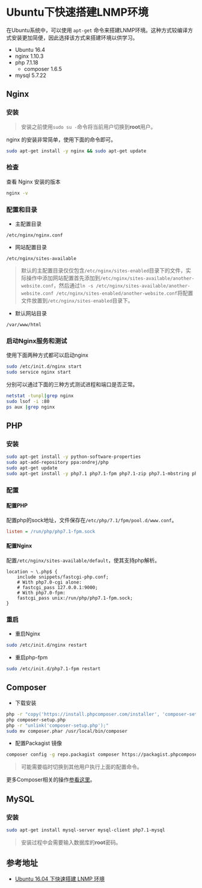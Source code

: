 # Ubuntu下快速搭建LNMP环境

在Ubuntu系统中，可以使用 `apt-get` 命令来搭建LNMP环境。这种方式较编译方式安装更加简便，因此选择该方式来搭建环境以供学习。

* Ubuntu 16.4
* nginx 1.10.3
* php 7.1.18
    - composer 1.6.5
* mysql 5.7.22

## Nginx

### 安装

> 安装之前使用`sudo su -`命令将当前用户切换到**root**用户。

nginx 的安装非常简单，使用下面的命令即可。

```bash
sudo apt-get install -y nginx && sudo apt-get update
```

### 检查

查看 Nginx 安装的版本

```bash
nginx -v
```

### 配置和目录

* 主配置目录

```text
/etc/nginx/nginx.conf
```

* 网站配置目录

```text
/etc/nginx/sites-available
```

> 默认的主配置目录仅仅包含`/etc/nginx/sites-enabled`目录下的文件，实际操作中添加网站配置首先添加到`/etc/nginx/sites-available/another-website.conf`，然后通过`ln -s /etc/nginx/sites-available/another-website.conf /etc/nginx/sites-enabled/another-website.conf`将配置文件放置到`/etc/nginx/sites-enabled`目录下。

* 默认网站目录

```text
/var/www/html
```

### 启动Nginx服务和测试

使用下面两种方式都可以启动nginx

```bash
sudo /etc/init.d/nginx start
sudo service nginx start
```

分别可以通过下面的三种方式测试进程和端口是否正常。

```bash
netstat -tunpl|grep nginx
sudo lsof -i :80
ps aux |grep nginx
```

## PHP

### 安装

```bash
sudo apt-get install -y python-software-properties
sudo apt-add-repository ppa:ondrej/php
sudo apt-get update
sudo apt-get install -y php7.1 php7.1-fpm php7.1-zip php7.1-mbstring php7.1-xml
```

### 配置

#### 配置PHP

配置php的sock地址，文件保存在`/etc/php/7.1/fpm/pool.d/www.conf`。

```ini
listen = /run/php/php7.1-fpm.sock
```

#### 配置Nginx

配置`/etc/nginx/sites-available/default`，使其支持php解析。

```nginx
location ~ \.php$ {
    include snippets/fastcgi-php.conf;
    # With php7.0-cgi alone:
    # fastcgi_pass 127.0.0.1:9000;
    # With php7.0-fpm:
    fastcgi_pass unix:/run/php/php7.1-fpm.sock;
}
```

### 重启

* 重启Nginx

```bash
sudo /etc/init.d/nginx restart
```

* 重启php-fpm

```bash
sudo /etc/init.d/php7.1-fpm restart
```

## Composer

* 下载安装

```bash
php -r "copy('https://install.phpcomposer.com/installer', 'composer-setup.php');"
php composer-setup.php
php -r "unlink('composer-setup.php');"
sudo mv composer.phar /usr/local/bin/composer
```

* 配置Packagist 镜像

```bash
composer config -g repo.packagist composer https://packagist.phpcomposer.com
```

> 可能需要临时切换到其他用户执行上面的配置命令。

更多Composer相关的操作[参看这里](https://www.digitalocean.com/community/tutorials/how-to-install-and-use-composer-on-ubuntu-16-04)。

## MySQL

### 安装

```bash
sudo apt-get install mysql-server mysql-client php7.1-mysql
```

> 安装过程中会需要输入数据库的**root**密码。

## 参考地址

* [Ubuntu 16.04 下快速搭建 LNMP 环境](https://blog.csdn.net/STFPHP/article/details/53492723)
